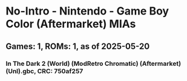 # No-Intro - Nintendo - Game Boy Color (Aftermarket) MIAs
## Games: 1, ROMs: 1, as of 2025-05-20

### In The Dark 2 (World) (ModRetro Chromatic) (Aftermarket) (Unl).gbc, CRC: 750af257
